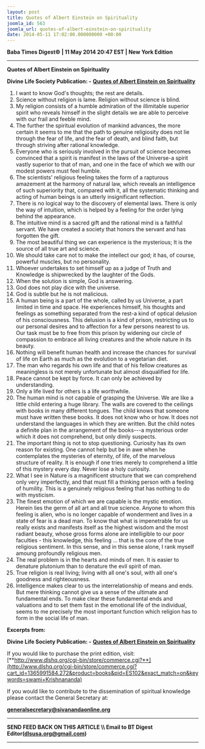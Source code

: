```yaml
---
layout: post
title: Quotes of Albert Einstein on Spirituality
joomla_id: 563
joomla_url: quotes-of-albert-einstein-on-spirituality
date: 2014-05-11 17:02:00.000000000 +00:00
---
```

  
































**Baba Times Digest© | 11 May 2014 20:47 EST | New York Edition**

* * *
**Quotes of Albert Einstein on Spirituality**

**Divine Life Society Publication: -** [**Quotes of Albert Einstein on Spirituality**](http://www.dlshq.org/messages/einstein.htm)

1. I want to know God's thoughts; the rest are details. 
2. Science without religion is lame. Religion without science is blind. 
3. My religion consists of a humble admiration of the illimitable superior spirit who reveals himself in the slight details we are able to perceive with our frail and feeble mind. 
4. The further the spiritual evolution of mankind advances, the more certain it seems to me that the path to genuine religiosity does not lie through the fear of life, and the fear of death, and blind faith, but through striving after rational knowledge. 
5. Everyone who is seriously involved in the pursuit of science becomes convinced that a spirit is manifest in the laws of the Universe-a spirit vastly superior to that of man, and one in the face of which we with our modest powers must feel humble. 
6. The scientists' religious feeling takes the form of a rapturous amazement at the harmony of natural law, which reveals an intelligence of such superiority that, compared with it, all the systematic thinking and acting of human beings is an utterly insignificant reflection. 
7. There is no logical way to the discovery of elemental laws. There is only the way of intuition, which is helped by a feeling for the order lying behind the appearance. 
8. The intuitive mind is a sacred gift and the rational mind is a faithful servant. We have created a society that honors the servant and has forgotten the gift. 
9. The most beautiful thing we can experience is the mysterious; It is the source of all true art and science. 
10. We should take care not to make the intellect our god; it has, of course, powerful muscles, but no personality. 
11. Whoever undertakes to set himself up as a judge of Truth and Knowledge is shipwrecked by the laughter of the Gods. 
12. When the solution is simple, God is answering. 
13. God does not play dice with the universe. 
14. God is subtle but he is not malicious. 
15. A human being is a part of the whole, called by us Universe, a part limited in time and space. He experiences himself, his thoughts and feelings as something separated from the rest-a kind of optical delusion of his consciousness. This delusion is a kind of prison, restricting us to our personal desires and to affection for a few persons nearest to us. Our task must be to free from this prison by widening our circle of compassion to embrace all living creatures and the whole nature in its beauty. 
16. Nothing will benefit human health and increase the chances for survival of life on Earth as much as the evolution to a vegetarian diet. 
17. The man who regards his own life and that of his fellow creatures as meaningless is not merely unfortunate but almost disqualified for life. 
18. Peace cannot be kept by force. It can only be achieved by understanding. 
19. Only a life lived for others is a life worthwhile. 
20. The human mind is not capable of grasping the Universe. We are like a little child entering a huge library. The walls are covered to the ceilings with books in many different tongues. The child knows that someone must have written these books. It does not know who or how. It does not understand the languages in which they are written. But the child notes a definite plan in the arrangement of the books---a mysterious order which it does not comprehend, but only dimly suspects. 
21. The important thing is not to stop questioning. Curiosity has its own reason for existing. One cannot help but be in awe when he contemplates the mysteries of eternity, of life, of the marvelous structure of reality. It is enough if one tries merely to comprehend a little of this mystery every day. Never lose a holy curiosity. 
22. What I see in Nature is a magnificent structure that we can comprehend only very imperfectly, and that must fill a thinking person with a feeling of humility. This is a genuinely religious feeling that has nothing to do with mysticism. 
23. The finest emotion of which we are capable is the mystic emotion. Herein lies the germ of all art and all true science. Anyone to whom this feeling is alien, who is no longer capable of wonderment and lives in a state of fear is a dead man. To know that what is impenetrable for us really exists and manifests itself as the highest wisdom and the most radiant beauty, whose gross forms alone are intelligible to our poor faculties - this knowledge, this feeling ... that is the core of the true religious sentiment. In this sense, and in this sense alone, I rank myself amoung profoundly religious men. 
24. The real problem is in the hearts and minds of men. It is easier to denature plutonium than to denature the evil spirit of man. 
25. True religion is real living; living with all one's soul, with all one's goodness and righteousness. 
26. Intelligence makes clear to us the interrelationship of means and ends. But mere thinking cannot give us a sense of the ultimate and fundamental ends. To make clear these fundamental ends and valuations and to set them fast in the emotional life of the individual, seems to me precisely the most important function which religion has to form in the social life of man. 

**Excerpts from:**

**Divine Life Society Publication: -** [**Quotes of Albert Einstein on Spirituality**](http://www.dlshq.org/messages/einstein.htm)  





If you would like to purchase the print edition, visit:   
 [**http://www.dlshq.org/cgi-bin/store/commerce.cgi?**](http://www.dlshq.org/cgi-bin/store/commerce.cgi?cart_id=1365991584.272&product=books&pid=ES102&exact_match=on&keywords=swami+Krishnananda)

If you would like to contribute to the dissemination of spiritual knowledge please contact the General Secretary at:

[**generalsecretary@sivanandaonline.org**](mailto:generalsecretary@sivanandaonline.org?subject=Contribution%20to%20Dissemination%20of%20Spiritual%20Knowledge)

* * *

**SEND FEED BACK ON THIS ARTICLE \\\ Email to BT Digest Editor[](mailto:dlsusa.org@gmail.com?subject=DLS%20Posts)(dlsusa.org@gmail.com)**

* * *

  
